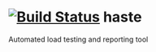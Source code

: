 [![Build Status](https://travis-ci.org/jarrodconnolly/haste.svg?branch=master)](https://travis-ci.org/jarrodconnolly/haste)
haste
=====

Automated load testing and reporting tool
